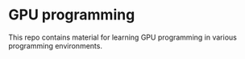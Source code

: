 GPU programming
===============

This repo contains material for learning GPU programming in various
programming environments.